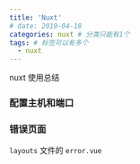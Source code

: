 ```yaml
---
title: 'Nuxt'
# date: 2019-04-18
categories: nuxt # 分类只能有1个
tags: # 标签可以有多个
  - nuxt
---
```


nuxt 使用总结

<!-- more -->

### 配置主机和端口

### 错误页面

`layouts` 文件的 `error.vue`
